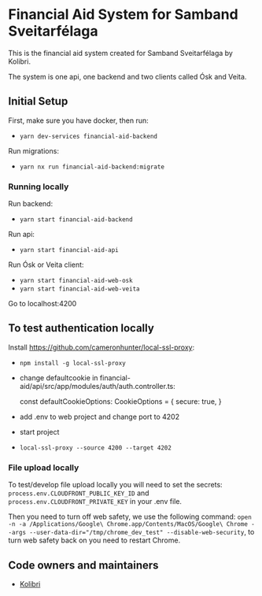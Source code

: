 # Financial Aid System for Samband Sveitarfélaga

This is the financial aid system created for Samband Sveitarfélaga by Kolibri.

The system is one api, one backend and two clients called Ósk and Veita.

## Initial Setup

First, make sure you have docker, then run:

- `yarn dev-services financial-aid-backend`

Run migrations:

- `yarn nx run financial-aid-backend:migrate`

### Running locally

Run backend:

- `yarn start financial-aid-backend`

Run api:

- `yarn start financial-aid-api`

Run Ósk or Veita client:

- `yarn start financial-aid-web-osk`
- `yarn start financial-aid-web-veita`

Go to localhost:4200

## To test authentication locally

Install <https://github.com/cameronhunter/local-ssl-proxy>:

- `npm install -g local-ssl-proxy`

- change defaultcookie in financial-aid/api/src/app/modules/auth/auth.controller.ts:

  const defaultCookieOptions: CookieOptions = {
  secure: true,
  }

- add .env to web project and change port to 4202
- start project
- `local-ssl-proxy --source 4200 --target 4202`

### File upload locally

To test/develop file upload locally you will need to set the secrets: `process.env.CLOUDFRONT_PUBLIC_KEY_ID` and `process.env.CLOUDFRONT_PRIVATE_KEY` in your .env file.

Then you need to turn off web safety, we use the following command: `open -n -a /Applications/Google\ Chrome.app/Contents/MacOS/Google\ Chrome --args --user-data-dir="/tmp/chrome_dev_test" --disable-web-security`, to turn web safety back on you need to restart Chrome.

## Code owners and maintainers

- [Kolibri](https://github.com/orgs/island-is/teams/kolibri-robin-hood)
